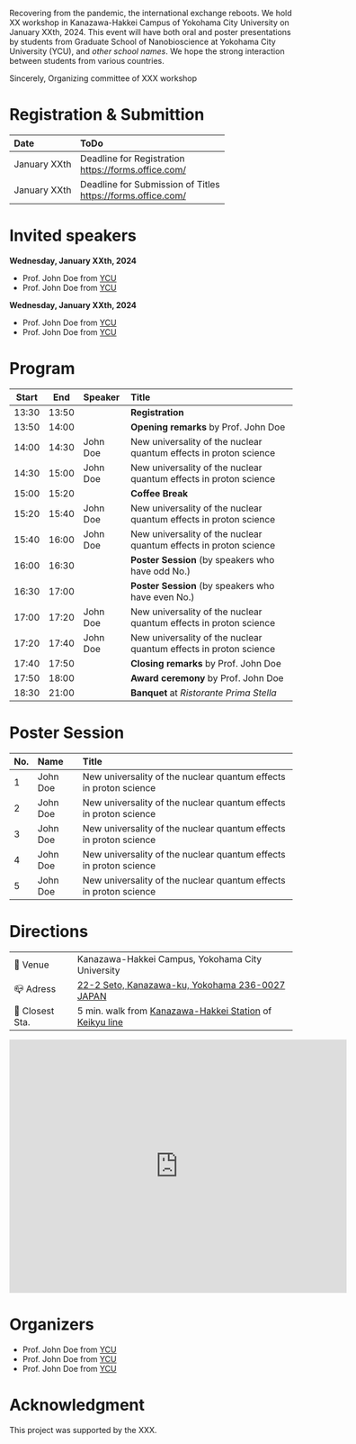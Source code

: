 Recovering from the pandemic, the international exchange reboots. We hold XX workshop in Kanazawa-Hakkei Campus of Yokohama City University on January XXth, 2024. This event will have both oral and poster presentations by students from Graduate School of Nanobioscience at Yokohama City University (YCU), and _other school names_. We hope the strong interaction between students from various countries.

Sincerely,
Organizing committee of XXX workshop

# Registration & Submittion

| Date | ToDo |
| :--- | :--- |
| January XXth | Deadline for Registration <br> https://forms.office.com/ |
| January XXth | Deadline for Submission of Titles <br> https://forms.office.com/ |

# Invited speakers

__Wednesday, January XXth, 2024__
- Prof. John Doe from [YCU](https://www-user.yokohama-cu.ac.jp/~tachi/member.html)
- Prof. John Doe from [YCU](https://www-user.yokohama-cu.ac.jp/~tachi/member.html)

__Wednesday, January XXth, 2024__
- Prof. John Doe from [YCU](https://www-user.yokohama-cu.ac.jp/~tachi/member.html)
- Prof. John Doe from [YCU](https://www-user.yokohama-cu.ac.jp/~tachi/member.html)

# Program

| Start | End   | Speaker | Title |
| :---: | :---: | :------ | :---- |
| 13:30 | 13:50 | | **Registration** |
| 13:50 | 14:00 | | **Opening remarks** by Prof. John Doe |
| 14:00 | 14:30 | John Doe | New universality of the nuclear quantum effects in proton science |
| 14:30 | 15:00 | John Doe | New universality of the nuclear quantum effects in proton science |
| 15:00 | 15:20 | | **Coffee Break** |
| 15:20 | 15:40 | John Doe | New universality of the nuclear quantum effects in proton science |
| 15:40 | 16:00 | John Doe | New universality of the nuclear quantum effects in proton science |
| 16:00 | 16:30 | | **Poster Session** (by speakers who have odd No.) |
| 16:30 | 17:00 | | **Poster Session** (by speakers who have even No.) |
| 17:00 | 17:20 | John Doe | New universality of the nuclear quantum effects in proton science |
| 17:20 | 17:40 | John Doe | New universality of the nuclear quantum effects in proton science |
| 17:40 | 17:50 | | **Closing remarks** by Prof. John Doe |
| 17:50 | 18:00 | | **Award ceremony** by Prof. John Doe |
| 18:30 | 21:00 | | **Banquet** at _Ristorante Prima Stella_ |

# Poster Session

| No. | Name | Title |
| :-- | :--- | :---- | 
| 1 | John Doe | New universality of the nuclear quantum effects in proton science | 
| 2 | John Doe | New universality of the nuclear quantum effects in proton science |
| 3 | John Doe | New universality of the nuclear quantum effects in proton science |
| 4 | John Doe | New universality of the nuclear quantum effects in proton science |
| 5 | John Doe | New universality of the nuclear quantum effects in proton science |

# Directions

|||
| --- | --- |
| 🚩 Venue | Kanazawa-Hakkei Campus, Yokohama City University |
| 📪 Adress | [22-2 Seto, Kanazawa-ku, Yokohama 236-0027 JAPAN](https://goo.gl/maps/UwE5dQeStBsi8jVu5) |
| 🚃 Closest Sta. | 5 min. walk from [Kanazawa-Hakkei Station](https://maps.app.goo.gl/mWU5TP94mPia5UZX8) of [Keikyu line](https://www.haneda-tokyo-access.com/en/)|

<iframe src="https://www.google.com/maps/embed?pb=!1m14!1m8!1m3!1d13019.591406458434!2d139.5989118!3d35.333358!3m2!1i1024!2i768!4f13.1!3m3!1m2!1s0x601843fd143d2285%3A0xa2bfcf87b9aac00d!2sYokohama%20City%20University%20Kanazawa-Hakkei%20Campus!5e0!3m2!1sen!2sjp!4v1704183177009!5m2!1sen!2sjp" width="600" height="450" style="border:0;" allowfullscreen="" loading="lazy" referrerpolicy="no-referrer-when-downgrade"></iframe>

# Organizers

- Prof. John Doe from [YCU](https://www-user.yokohama-cu.ac.jp/~tachi/member.html)
- Prof. John Doe from [YCU](https://www-user.yokohama-cu.ac.jp/~tachi/member.html)
- Prof. John Doe from [YCU](https://www-user.yokohama-cu.ac.jp/~tachi/member.html)

# Acknowledgment

This project was supported by the XXX.